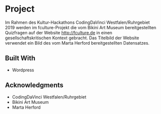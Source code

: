 # Project

Im Rahmen des Kultur-Hackathons CodingDaVinci Westfalen/Ruhrgebiet 2019 werden im fculture-Projekt die vom Bikini Art Museum bereitgestellten Quizfragen auf der Website http://fculture.de in einen gesellschaftskritischen Kontext gebracht. Das Titelbild der Website verwendet ein Bild des vom Marta Herford bereitgestellten Datensatzes.

## Built With

* Wordpress

## Acknowledgments

* CodingDaVinci Westfalen/Ruhrgebiet
* Bikini Art Museum
* Marta Herford

